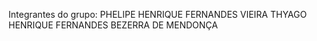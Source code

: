 Integrantes do grupo:
PHELIPE HENRIQUE FERNANDES VIEIRA
THYAGO HENRIQUE FERNANDES BEZERRA DE MENDONÇA
